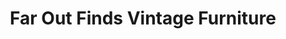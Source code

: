 ---
title: "Far Out Finds Vintage Furniture"
url: /brooklyn/far-out-finds-vintage-furniture/
shop: Möbel
---